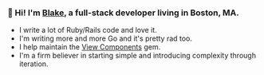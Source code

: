 ### 👋  Hi! I'm [Blake](https://blakewilliams.me/), a full-stack developer living in Boston, MA.

- I write a lot of Ruby/Rails code and love it.
- I'm writing more and more Go and it's pretty rad too.
- I help maintain the [View Components](https://github.com/github/view_component) gem.
- I'm a firm believer in starting simple and introducing complexity through iteration.
